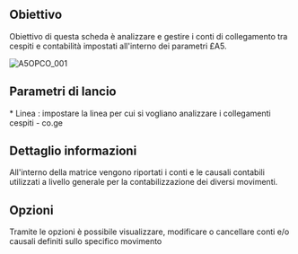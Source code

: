 ## Obiettivo
Obiettivo di questa scheda è analizzare e gestire i conti di collegamento tra cespiti e contabilità impostati all'interno dei parametri £A5.

![A5OPCO_001](http://localhost:3000/immagini/MBDOC_SCH-A5OPCO_CO1/A5OPCO_001.png)
## Parametri di lancio

 \* Linea :  impostare la linea per cui si vogliano analizzare i collegamenti cespiti - co.ge

## Dettaglio informazioni
All'interno della matrice vengono riportati i conti e le causali contabili utilizzati a livello generale per la contabilizzazione dei diversi movimenti.

## Opzioni
Tramite le opzioni è possibile visualizzare, modificare o cancellare conti e/o causali definiti sullo specifico movimento




